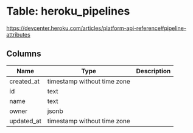 
# Table: heroku_pipelines
https://devcenter.heroku.com/articles/platform-api-reference#pipeline-attributes
## Columns
| Name        | Type           | Description  |
| ------------- | ------------- | -----  |
|created_at|timestamp without time zone||
|id|text||
|name|text||
|owner|jsonb||
|updated_at|timestamp without time zone||
